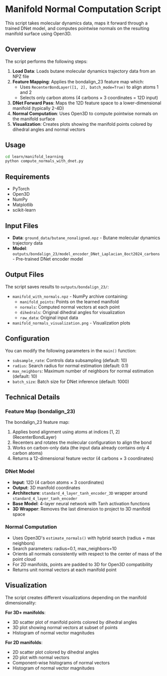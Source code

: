 # Manifold Normal Computation Script

This script takes molecular dynamics data, maps it forward through a trained DNet model, and computes pointwise normals on the resulting manifold surface using Open3D.

## Overview

The script performs the following steps:

1. **Load Data**: Loads butane molecular dynamics trajectory data from an NPZ file
2. **Feature Mapping**: Applies the bondalign_23 feature map which:
   - Uses `RecenterBondLayer([1, 2], batch_mode=True)` to align atoms 1 and 2
   - Selects only carbon atoms (4 carbons × 3 coordinates = 12D input)
3. **DNet Forward Pass**: Maps the 12D feature space to a lower-dimensional manifold (typically 2-4D)
4. **Normal Computation**: Uses Open3D to compute pointwise normals on the manifold surface
5. **Visualization**: Creates plots showing the manifold points colored by dihedral angles and normal vectors

## Usage

```bash
cd learn/manifold_learning
python compute_normals_with_dnet.py
```

## Requirements

- PyTorch
- Open3D
- NumPy
- Matplotlib
- scikit-learn

## Input Files

- **Data**: `ground_data/butane_nonaligned.npz` - Butane molecular dynamics trajectory data
- **Model**: `outputs/bondalign_23/model_encoder_DNet_Laplacian_8oct2024_carbons` - Pre-trained DNet encoder model

## Output Files

The script saves results to `outputs/bondalign_23/`:
- `manifold_with_normals.npz` - NumPy archive containing:
  - `manifold_points`: Points on the learned manifold
  - `normals`: Computed normal vectors at each point
  - `dihedrals`: Original dihedral angles for visualization
  - `raw_data`: Original input data
- `manifold_normals_visualization.png` - Visualization plots

## Configuration

You can modify the following parameters in the `main()` function:
- `subsample_rate`: Controls data subsampling (default: 10)
- `radius`: Search radius for normal estimation (default: 0.1)
- `max_neighbors`: Maximum number of neighbors for normal estimation (default: 10)
- `batch_size`: Batch size for DNet inference (default: 1000)

## Technical Details

### Feature Map (bondalign_23)
The bondalign_23 feature map:
1. Applies bond alignment using atoms at indices [1, 2] (RecenterBondLayer)
2. Recenters and rotates the molecular configuration to align the bond
3. Works on carbon-only data (the input data already contains only 4 carbon atoms)
4. Returns a 12-dimensional feature vector (4 carbons × 3 coordinates)

### DNet Model
- **Input**: 12D (4 carbon atoms × 3 coordinates)
- **Output**: 3D manifold coordinates
- **Architecture**: `standard_4_layer_tanh_encoder_3D` wrapper around `standard_4_layer_tanh_encoder`
- **Base Model**: 4-layer neural network with Tanh activation functions
- **3D Wrapper**: Removes the last dimension to project to 3D manifold space

### Normal Computation
- Uses Open3D's `estimate_normals()` with hybrid search (radius + max neighbors)
- Search parameters: radius=0.1, max_neighbors=10
- Orients all normals consistently with respect to the center of mass of the point cloud
- For 2D manifolds, points are padded to 3D for Open3D compatibility
- Returns unit normal vectors at each manifold point

## Visualization

The script creates different visualizations depending on the manifold dimensionality:

**For 3D+ manifolds**:
- 3D scatter plot of manifold points colored by dihedral angles
- 3D plot showing normal vectors at subset of points
- Histogram of normal vector magnitudes

**For 2D manifolds**:
- 2D scatter plot colored by dihedral angles
- 2D plot with normal vectors
- Component-wise histograms of normal vectors
- Histogram of normal vector magnitudes 